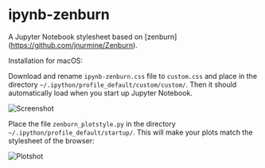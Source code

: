 # ipynb-zenburn
A Jupyter Notebook stylesheet based on [zenburn] (https://github.com/jnurmine/Zenburn).

Installation for macOS:

Download and rename `ipynb-zenburn.css` file to `custom.css` and place in the directory `~/.ipython/profile_default/custom/custom/`. Then it should automatically load when you start up Jupyter Notebook.

![Screenshot](http://i.imgur.com/NncBI2P.png)

Place the file `zenburn_plotstyle.py` in the directory `~/.ipython/profile_default/startup/`. This will make your plots match the stylesheet of the browser:

![Plotshot](http://i.imgur.com/VevmzWQ.png)
